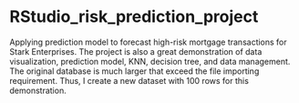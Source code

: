 # RStudio_risk_prediction_project
Applying prediction model to forecast high-risk mortgage transactions for Stark Enterprises.  The project is also a great demonstration of data visualization, prediction model, KNN, decision tree, and data management. The original database is much larger that exceed the file importing requirement. Thus, I create a new dataset with 100 rows for this demonstration. 
